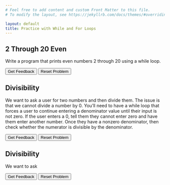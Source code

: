 ```yaml
---
# Feel free to add content and custom Front Matter to this file.
# To modify the layout, see https://jekyllrb.com/docs/themes/#overriding-theme-defaults

layout: default
title: Practice with While and For Loops
---
```


## 2 Through 20 Even
Write a program that prints even numbers 2 through 20 using a while loop.

<div id="evens-sortableTrash" class="sortable-code"></div> 
<div id="evens-sortable" class="sortable-code"></div> 
<div style="clear:both;"></div> 
<p> 
    <input id="evens-feedbackLink" value="Get Feedback" type="button" /> 
    <input id="evens-newInstanceLink" value="Reset Problem" type="button" /> 
</p> 
<script type="text/javascript"> 
(function(){
  var initial = "number = 2\n" +
    "while number &lt;= 20:\n" +
    "    print(number)\n" +
    "    number += 2";
  var parsonsPuzzle = new ParsonsWidget({
    "sortableId": "evens-sortable",
    "max_wrong_lines": 10,
    "grader": ParsonsWidget._graders.LineBasedGrader,
    "exec_limit": 2500,
    "can_indent": true,
    "x_indent": 50,
    "lang": "en",
    "show_feedback": true,
    "trashId": "evens-sortableTrash"
  });
  parsonsPuzzle.init(initial);
  parsonsPuzzle.shuffleLines();
  $("#evens-newInstanceLink").click(function(event){ 
      event.preventDefault(); 
      parsonsPuzzle.shuffleLines(); 
  }); 
  $("#evens-feedbackLink").click(function(event){ 
      event.preventDefault(); 
      parsonsPuzzle.getFeedback(); 
  }); 
})(); 
</script>


## Divisibility
We want to ask a user for two numbers and then divide them. The issue is that we cannot divide a number by 0. You’ll need to have a while loop that forces a user to continue entering a denominator value until their input is not zero. If the user enters a 0, tell them they cannot enter zero and have them enter another number. Once they have a nonzero denominator, then check whether the numerator is divisible by the denominator.

<div id="divide-sortableTrash" class="sortable-code"></div> 
<div id="divide-sortable" class="sortable-code"></div> 
<div style="clear:both;"></div> 
<p> 
    <input id="divide-feedbackLink" value="Get Feedback" type="button" /> 
    <input id="divide-newInstanceLink" value="Reset Problem" type="button" /> 
</p> 
<script type="text/javascript"> 
(function(){
  var initial = "numerator = int(input(&quot;Enter a numerator: &quot;))\n" +
    "denominator = int(input(&quot;Enter denominator: &quot;))\n" +
    "while denominator == 0:\n" +
    "    print(&quot;You can&#039;t divide by zero!&quot;)\n" +
    "    denominator = int(input(&quot;Enter a nonzero denominator: &quot;))\n" +
    "if int(numerator / denominator) * denominator == numerator:\n" +
    "    print(&quot;Divides evenly!&quot;)\n" +
    "else:\n" +
    "    print(&quot;Doesn&#039;t divide evenly.&quot;)";
  var parsonsPuzzle = new ParsonsWidget({
    "sortableId": "divide-sortable",
    "max_wrong_lines": 10,
    "grader": ParsonsWidget._graders.LineBasedGrader,
    "exec_limit": 2500,
    "can_indent": true,
    "x_indent": 50,
    "lang": "en",
    "show_feedback": true,
    "trashId": "divide-sortableTrash"
  });
  parsonsPuzzle.init(initial);
  parsonsPuzzle.shuffleLines();
  $("#divide-newInstanceLink").click(function(event){ 
      event.preventDefault(); 
      parsonsPuzzle.shuffleLines(); 
  }); 
  $("#divide-feedbackLink").click(function(event){ 
      event.preventDefault(); 
      parsonsPuzzle.getFeedback(); 
  }); 
})(); 
</script>

## Divisibility
We want to ask 
<div id="divide2-sortableTrash" class="sortable-code"></div> 
<div id="divide2-sortable" class="sortable-code"></div> 
<div style="clear:both;"></div> 
<p> 
    <input id="divide2-feedbackLink" value="Get Feedback" type="button" /> 
    <input id="divide2-newInstanceLink" value="Reset Problem" type="button" /> 
</p> 
<script type="text/javascript"> 
(function(){
  var initial = "while denominator == 0:\n" +
    "    print(&quot;You can&#039;t divide by zero!&quot;)\n" +
    "    denominator = int(input(&quot;Enter a nonzero denominator: &quot;))\n" +
    "if int(numerator / denominator) * denominator == numerator:\n" +
    "    print(&quot;Divides evenly!&quot;)\n" +
    "else:\n" +
    "    print(&quot;Doesn&#039;t divide evenly.&quot;)";
  var parsonsPuzzle = new ParsonsWidget({
    "sortableId": "divide2-sortable",
    "max_wrong_lines": 10,
    "grader": ParsonsWidget._graders.UnitTestGrader,
    "exec_limit": 2500,
    "can_indent": true,
    "x_indent": 50,
    "lang": "en",
    "show_feedback": true,
    "trashId": "divide2-sortableTrash",
    "unittests": "import unittestparson\nclass myTests(unittestparson.unittest):\n  def test_0(self):\n    self.assertEqual(,,)\n_test_result = myTests().main()"
  });
  parsonsPuzzle.init(initial);
  parsonsPuzzle.shuffleLines();
  $("#divide2-newInstanceLink").click(function(event){ 
      event.preventDefault(); 
      parsonsPuzzle.shuffleLines(); 
  }); 
  $("#divide2-feedbackLink").click(function(event){ 
      event.preventDefault(); 
      parsonsPuzzle.getFeedback(); 
  }); 
})(); 
</script>
